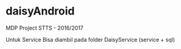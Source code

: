 # daisyAndroid

MDP Project STTS - 2016/2017

Untuk Service Bisa diambil pada folder DaisyService (service + sql)
